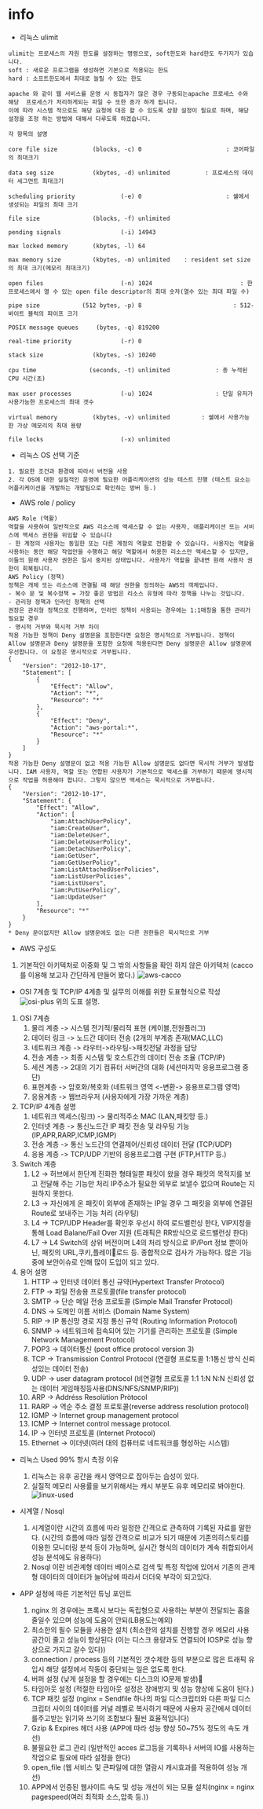 # info

* 리눅스 ulimit
```
ulimit는 프로세스의 자원 한도를 설정하는 명령으로, soft한도와 hard한도 두가지가 있습니다.
soft : 새로운 프로그램을 생성하면 기본으로 적용되는 한도
hard : 소프트한도에서 최대로 늘릴 수 있는 한도

apache 와 같이 웹 서비스를 운영 시 동접자가 많은 경우 구동되는apache 프로세스 수와 해당  프로세스가 처리하게되는 파일 수 또한 증가 하게 됩니다.
이에 따라 시스템 적으로도 해당 요청에 대응 할 수 있도록 상향 설정이 필요로 하며, 해당 설정을 조정 하는 방법에 대해서 다루도록 하겠습니다.

각 항목의 설명

core file size          (blocks, -c) 0                        : 코어파일의 최대크기

data seg size           (kbytes, -d) unlimited          : 프로세스의 데이터 세그먼트 최대크기

scheduling priority             (-e) 0                        : 쉘에서 생성되는 파일의 최대 크기

file size               (blocks, -f) unlimited                         

pending signals                 (-i) 14943

max locked memory       (kbytes, -l) 64

max memory size         (kbytes, -m) unlimited    : resident set size의 최대 크기(메모리 최대크기)

open files                      (-n) 1024                         : 한 프로세스에서 열 수 있는 open file descriptor의 최대 숫자(열수 있는 최대 파일 수)

pipe size            (512 bytes, -p) 8                          : 512-바이트 블럭의 파이프 크기

POSIX message queues     (bytes, -q) 819200

real-time priority              (-r) 0

stack size              (kbytes, -s) 10240

cpu time               (seconds, -t) unlimited             : 총 누적된 CPU 시간(초)

max user processes              (-u) 1024                  : 단일 유저가 사용가능한 프로세스의 최대 갯수

virtual memory          (kbytes, -v) unlimited         : 쉘에서 사용가능 한 가상 메모리의 최대 용량

file locks                      (-x) unlimited
```
* 리눅스 OS 선택 기준
```
1. 필요한 조건과 환경에 따라서 버전을 사용
2. 각 OS에 대한 실질적인 운영에 필요한 어플리케이션의 성능 테스트 진행 (테스트 요소는 어플리케이션을 개발하는 개발팀으로 확인하는 방버 등.)
```
* AWS role / policy
```
AWS Role (역활)
역할을 사용하여 일반적으로 AWS 리소스에 액세스할 수 없는 사용자, 애플리케이션 또는 서비스에 액세스 권한을 위임할 수 있습니다
- 한 계정의 사용자는 동일한 또는 다른 계정의 역할로 전환할 수 있습니다. 사용자는 역할을 사용하는 동안 해당 작업만을 수행하고 해당 역할에서 허용한 리소스만 액세스할 수 있지만, 이들의 원래 사용자 권한은 일시 중지된 상태입니다. 사용자가 역할을 끝내면 원래 사용자 권한이 회복됩니다.
AWS Policy (정책)
정책은 개체 또는 리소스에 연결될 때 해당 권한을 정의하는 AWS의 객체입니다.
- 복수 문 및 복수정책 = 가장 좋은 방법은 리소스 유형에 따라 정책을 나누는 것입니다.
- 관리형 정책과 인라인 정책의 선택
권장은 관리형 정책으로 진행하며, 인라인 정책이 사용되는 경우에는 1:1매칭을 통한 관리가 필요할 경우
- 명시적 거부와 묵시적 거부 차이
적용 가능한 정책이 Deny 설명문을 포함한다면 요청은 명시적으로 거부됩니다. 정책이 Allow 설명문과 Deny 설명문을 포함한 요청에 적용된다면 Deny 설명문은 Allow 설명문에 우선합니다. 이 요청은 명시적으로 거부됩니다.
{
    "Version": "2012-10-17",
    "Statement": [
        {
            "Effect": "Allow",
            "Action": "*",
            "Resource": "*"
        },
        {
            "Effect": "Deny",
            "Action": "aws-portal:*",
            "Resource": "*"
        }
    ]
}
적용 가능한 Deny 설명문이 없고 적용 가능한 Allow 설명문도 없다면 묵시적 거부가 발생합니다. IAM 사용자, 역할 또는 연합된 사용자가 기본적으로 액세스를 거부하기 때문에 명시적으로 작업을 허용해야 합니다. 그렇지 않으면 액세스는 묵시적으로 거부됩니다.
{
    "Version": "2012-10-17",
    "Statement": {
        "Effect": "Allow",
        "Action": [
            "iam:AttachUserPolicy",
            "iam:CreateUser",
            "iam:DeleteUser",
            "iam:DeleteUserPolicy",
            "iam:DetachUserPolicy",
            "iam:GetUser",
            "iam:GetUserPolicy",
            "iam:ListAttachedUserPolicies",
            "iam:ListUserPolicies",
            "iam:ListUsers",
            "iam:PutUserPolicy",
            "iam:UpdateUser"
        ],
        "Resource": "*"
    }
}
* Deny 문이없지만 Allow 설명문에도 없는 다른 권한들은 묵시적으로 거부
```
* AWS 구성도
1. 기본적인 아키텍처로 이중화 및 그 밖의 사항들을 확인 하지 않은 아키텍처 (cacco를 이용해 보고자 간단하게 만들어 봤다.)
![aws-cacco](TIL/images/aws-game.png)
* OSI 7계층 및 TCP/IP 4계층 및 실무의 이해를 위한 도표형식으로 작성
![osi-plus](TIL/images/osi-plus.png)
위의 도표 설명.
1. OSI 7계층
    1. 물리 계층 -> 시스템 전기적/물리적 표현 (케이블,전원플러그)
    2. 데이터 링크 -> 노드간 데이터 전송 (2개의 부계층 존재(MAC,LLC)
    3. 네트워크 계층 -> 라우터->라우팅->패킷전달 과정을 담당
    4. 전송 계층 -> 최종 시스템 및 호스트간의 데이터 전송 조율 (TCP/IP)
    5. 세션 계층 -> 2대의 기기 컴퓨터 서버간의 대화 (세션마지막 응용프로그램 중단)
    6. 표현계층 -> 암호화/복호화 (네트워크 영역 <-변환-> 응용프로그램 영역)
    7. 응용계층 -> 웹브라우저 (사용자에게 가장 가까운 계층)
2. TCP/IP 4계층 설명
    1. 네트워크 엑세스(링크) -> 물리적주소 MAC (LAN,패킷망 등.)
    2. 인터넷 계층 -> 통신노드간 IP 패킷 전송 및 라우팅 기능 (IP,APR,RARP,ICMP,IGMP)
    3. 전송 계층 -> 통신 노드간의 연결제어/신뢰성 데이터 전달 (TCP/UDP)
    4. 응용 계층 -> TCP/UDP 기반의 응용프로그램 구현 (FTP,HTTP 등.)
3. Switch 계층
    1. L2 -> 허브에서 한단계 진화한 형태일뿐 패킷이 왔을 경우 패킷의 목적지를 보고 전달해 주는 기능만 처리 IP주소가 필요한 외부로 보낼수 없으며 Route는 지원하지 못한다.
    2. L3 -> 자신에게 온 패킷이 외부에 존재하는 IP일 경우 그 패킷을 외부에 연결된 Route로 보내주는 기능 처리 (라우팅)
    3. L4 -> TCP/UDP Header를 확인후 우선시 하여 로드밸런싱 한다, VIP지정을 통해 Load Balane/Fail Over 지원 (트래픽은 RR방식으로 로드밸런싱 한다)
    4. L7 -> L4 Switch의 상위 버전이며 L4의 처리 방식으로 IP/Port 정보 뿐이아닌, 패킷의 URL,쿠키,플레이로드 등. 종합적으로 검사가 가능하다. 많은 기능중에 보안이슈로 인해 많이 도입이 되고 있다.
4. 용어 설명
    1. HTTP -> 인터넷 데이터 통신 규약(Hypertext Transfer Protocol)
    2. FTP -> 파일 전송용 프로토콜(file transfer protocol)
    3. SMTP -> 단순 메일 전송 프로토콜 (Simple Mail Transfer Protocol)
    4. DNS -> 도메인 이름 서비스 (Domain Name System)
    5. RIP -> IP 통신망 경로 지정 통신 규약 (Routing Information Protocol)
    6. SNMP -> 네트워크에 접속되어 있는 기기를 관리하는 프로토콜 (Simple Network Management Protocol)
    7. POP3 -> 데이터통신 (post office protocol version 3)
    8. TCP -> Transmission Control Protocol (연결형 프로토콜 1:1통신 방식 신뢰성있는 데이터 전송)
    9. UDP -> user datagram protocol (비연결형 프로토콜 1:1 1:N N:N 신뢰성 없는 데이터 게임매칭등사용(DNS/NFS/SNMP/RIP))
    10. ARP -> Addréss Resolùtion Pròtocol
    11. RARP -> 역순 주소 결정 프로토콜(reverse address resolution protocol)
    12. IGMP -> Internet group management protocol
    13. ICMP -> Internet control message protocol.
    14. IP -> 인터넷 프로토콜 (Internet Protocol)
    15. Ethernet -> 이더넷(여러 대의 컴퓨터로 네트워크를 형성하는 시스템)

* 리눅스 Used 99% 항시 측정 이유
    1. 리눅스는 유후 공간을 캐시 영역으로 잡아두는 습성이 있다.
    2. 실질적 메모리 사용률을 보기위해서는 캐시 부분도 유후 메모리로 봐야한다.
![linux-used](/TIL/images/linux-used.png)

* 시계열 / Nosql
    1. 시계열이란 시간의 흐름에 따라 일정한 간격으로 관측하여 기록된 자료를 말한다. (시간의 흐름에 따라 일정 간격으로 비교가 되기 때문에 기존의히스토리를 이용한 모니터링 분석 등이 가능하며, 실시간 형식의 데이터가 계속 취합되어서 성능 분석에도 유용하다)
    2. Nosql 이란 비관계형 데이터 베이스로 검색 및 특정 작업에 있어서 기존의 관계형 데이터의 데이터가 늘어남에 따라서 더더욱 부각이 되고있다.

* APP 설정에 따른 기본적인 튜닝 포인트
    1. nginx 의 경우에는 프록시 보다는 독립형으로 사용하는 부분이 전달되는 홉을 줄일수 있으며 성능에 도움이 안되(LB용도는예외)
    2. 최소한의 필수 모듈을 사용한 설치 (최소한의 설치를 진행할 경우 메모리 사용 공간이 줄고 성능이 향상된다 (이는 디스크 용량과도 연결되어 IOSP로 성능 향상으로 가지고 갈수 있다))
    3. connection / process 등의 기본적인 갯수제한 등의 부분으로 많은 트래픽 유입시 해당 설정에서 작동이 중단되는 일은 없도록 한다.
    4. 버퍼 설정 (낮게 설정을 할 경우에는 디스크의 IO문제 발생)
    5. 타임아웃 설정 (적절한 타임아웃 설정은 장애방지 및 성능 향상에 도움이 된다.)
    6. TCP 패킷 설정 (nginx = Sendfile 하나의 파일 디스크립터와 다른 파일 디스크립터 사이의 데이터를 커널 레벨로 복사하기 때문에 사용자 공간에서 데이터를주고받는 읽기와 쓰기의 조합보다 훨씬 효율적입니다)
    7. Gzip & Expires 헤더 사용 (APP에 따라 성능 향상 50~75% 정도의 속도 개선)
    8. 불필요한 로그 관리 (일반적인 acces 로그등을 기록하나 서버의 IO를 사용하는 작업으로 필요에 따라 설정을 한다)
    9. open_file (웹 서비스 및 큰파일에 대한 열람시 캐시효과를 적용하여 성능 개선)
    10. APP에서 인증된 웹사이트 속도 및 성능 개선이 되는 모듈 설치(nginx = nginx pagespeed(여러 최적화 소스,압축 등.))

